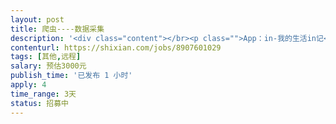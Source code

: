 ```yaml
---                
layout: post       
title: 爬虫----数据采集           
description: '<div class="content"></br><p class="">App：in-我的生活in记</br><br/>在主页面上方偏右的位置有搜索按钮，搜索指定关键词，会有4个栏目----全部、用户、话题、贴纸，需要抓取话题栏目下的所有话题名字、动态数量，及每个话题下的所有动态的内容、作者、喜欢数量、评论</br><br/>最终需要交付爬虫的源码</p></br><p class="">这个有一些分析结果了，该App会拿java这边组合的一些字符串去动态链接库里加密，所以需要工程师有逆向方面的技能。</br><br/>如果您有其他的方式可以爬，也欢迎联系。</br><br/>只要您可以完成，时间、价格都可再议。</p></br></div>'     
contenturl: https://shixian.com/jobs/8907601029      
tags: [其他,远程]            
salary: 预估3000元          
publish_time: '已发布 1 小时'         
apply: 4                   
time_range: 3天              
status: 招募中                  
---                 
```

